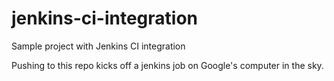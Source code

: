 # jenkins-ci-integration
Sample project with Jenkins CI integration

Pushing to this repo kicks off a jenkins job on Google's computer in the sky.
